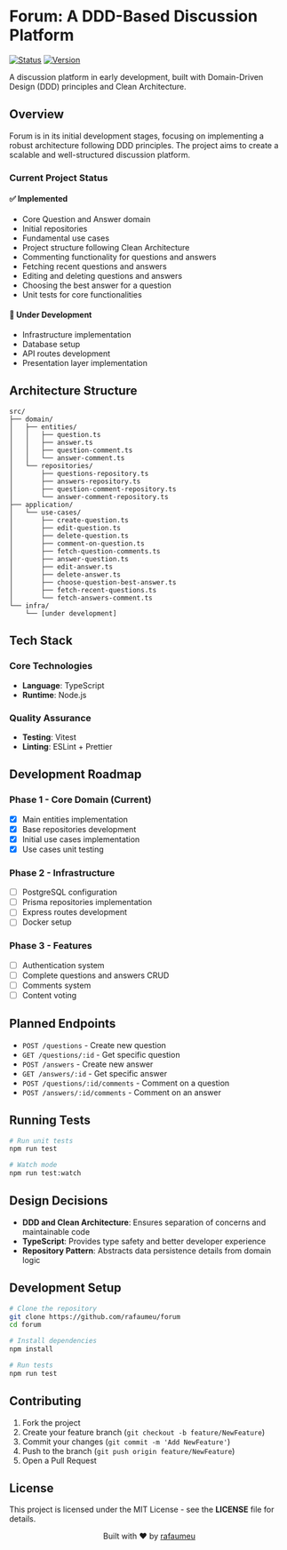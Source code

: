 # Forum: A DDD-Based Discussion Platform

[![Status](https://img.shields.io/badge/status-in%20development-orange)](#)
[![Version](https://img.shields.io/badge/version-0.1.0-blue)](#)

A discussion platform in early development, built with Domain-Driven Design (DDD) principles and Clean Architecture.

## Overview

Forum is in its initial development stages, focusing on implementing a robust architecture following DDD principles. The project aims to create a scalable and well-structured discussion platform.

### Current Project Status

#### ✅ Implemented

- Core Question and Answer domain
- Initial repositories
- Fundamental use cases
- Project structure following Clean Architecture
- Commenting functionality for questions and answers
- Fetching recent questions and answers
- Editing and deleting questions and answers
- Choosing the best answer for a question
- Unit tests for core functionalities

#### 🚧 Under Development

- Infrastructure implementation
- Database setup
- API routes development
- Presentation layer implementation

## Architecture Structure

```
src/
├── domain/
│   ├── entities/
│   │   ├── question.ts
│   │   ├── answer.ts
│   │   ├── question-comment.ts
│   │   └── answer-comment.ts
│   └── repositories/
│       ├── questions-repository.ts
│       ├── answers-repository.ts
│       ├── question-comment-repository.ts
│       └── answer-comment-repository.ts
├── application/
│   └── use-cases/
│       ├── create-question.ts
│       ├── edit-question.ts
│       ├── delete-question.ts
│       ├── comment-on-question.ts
│       ├── fetch-question-comments.ts
│       ├── answer-question.ts
│       ├── edit-answer.ts
│       ├── delete-answer.ts
│       ├── choose-question-best-answer.ts
│       ├── fetch-recent-questions.ts
│       └── fetch-answers-comment.ts
└── infra/
    └── [under development]
```

## Tech Stack

### Core Technologies

- **Language**: TypeScript
- **Runtime**: Node.js

### Quality Assurance

- **Testing**: Vitest
- **Linting**: ESLint + Prettier

## Development Roadmap

### Phase 1 - Core Domain (Current)

- [x] Main entities implementation
- [x] Base repositories development
- [x] Initial use cases implementation
- [x] Use cases unit testing

### Phase 2 - Infrastructure

- [ ] PostgreSQL configuration
- [ ] Prisma repositories implementation
- [ ] Express routes development
- [ ] Docker setup

### Phase 3 - Features

- [ ] Authentication system
- [ ] Complete questions and answers CRUD
- [ ] Comments system
- [ ] Content voting

## Planned Endpoints

- `POST /questions` - Create new question
- `GET /questions/:id` - Get specific question
- `POST /answers` - Create new answer
- `GET /answers/:id` - Get specific answer
- `POST /questions/:id/comments` - Comment on a question
- `POST /answers/:id/comments` - Comment on an answer

## Running Tests

```bash
# Run unit tests
npm run test

# Watch mode
npm run test:watch
```

## Design Decisions

- **DDD and Clean Architecture**: Ensures separation of concerns and maintainable code
- **TypeScript**: Provides type safety and better developer experience
- **Repository Pattern**: Abstracts data persistence details from domain logic

## Development Setup

```bash
# Clone the repository
git clone https://github.com/rafaumeu/forum
cd forum

# Install dependencies
npm install

# Run tests
npm run test
```

## Contributing

1. Fork the project
2. Create your feature branch (`git checkout -b feature/NewFeature`)
3. Commit your changes (`git commit -m 'Add NewFeature'`)
4. Push to the branch (`git push origin feature/NewFeature`)
5. Open a Pull Request

## License

This project is licensed under the MIT License - see the **LICENSE** file for details.

<p align="center">
Built with ❤️ by <a href="https://github.com/rafaumeu">rafaumeu</a>
</p>
